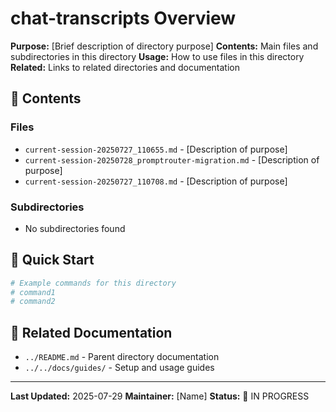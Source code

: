 # chat-transcripts Overview

**Purpose:** [Brief description of directory purpose]
**Contents:** Main files and subdirectories in this directory
**Usage:** How to use files in this directory
**Related:** Links to related directories and documentation

## 📁 Contents

### **Files**
- `current-session-20250727_110655.md` - [Description of purpose]
- `current-session-20250728_promptrouter-migration.md` - [Description of purpose]
- `current-session-20250727_110708.md` - [Description of purpose]

### **Subdirectories**
- No subdirectories found

## 🚀 Quick Start

```bash
# Example commands for this directory
# command1
# command2
```

## 🔗 Related Documentation

- `../README.md` - Parent directory documentation
- `../../docs/guides/` - Setup and usage guides

---

**Last Updated:** 2025-07-29
**Maintainer:** [Name]
**Status:** 🔄 IN PROGRESS
